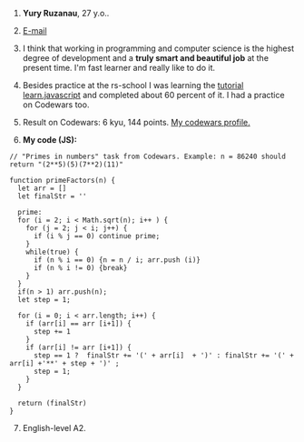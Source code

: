 1. **Yury Ruzanau**, 27 y.o..

2. [E-mail](mailto:ruzanoff2009@yandex.by)

3. I think that working in programming and computer science is the highest degree
 of development and a **truly smart and beautiful job** at the present time. I'm
 fast learner and really like to do it.
 
4. Besides practice at the rs-school I was learning the 
[tutorial learn.javascript](https://learn.javascript.ru/) and completed  about 
60 percent of it. I had a practice on Codewars too.

5. Result on Codewars: 6 kyu, 144 points. [My codewars profile.](https://www.codewars.com/users/PASSAGYR69)

6. **My code (JS):**

```
// "Primes in numbers" task from Codewars. Example: n = 86240 should return "(2**5)(5)(7**2)(11)"

function primeFactors(n) { 
  let arr = []
  let finalStr = ''

  prime:
  for (i = 2; i < Math.sqrt(n); i++ ) {
    for (j = 2; j < i; j++) {
      if (i % j == 0) continue prime;
    }
    while(true) {
      if (n % i == 0) {n = n / i; arr.push (i)}
      if (n % i != 0) {break}
    }
  }
  if(n > 1) arr.push(n);
  let step = 1;

  for (i = 0; i < arr.length; i++) {
    if (arr[i] == arr [i+1]) {
      step += 1
    }
    if (arr[i] != arr [i+1]) {
      step == 1 ?  finalStr += '(' + arr[i]  + ')' : finalStr += '(' + arr[i] +'**' + step + ')' ;
      step = 1;
    }
  }

  return (finalStr)
}
```

7. English-level A2.













